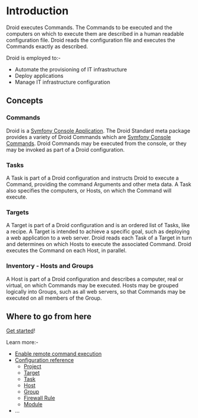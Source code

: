 # Introduction

Droid executes Commands.  The Commands to be executed and the computers on
which to execute them are described in a human readable configuration file.
Droid reads the configuration file and executes the Commands exactly as
described.

Droid is employed to:-

- Automate the provisioning of IT infrastructure
- Deploy applications
- Manage IT infrastructure configuration

## Concepts

### Commands

Droid is a [Symfony Console Application][symfony-console].  The Droid Standard
meta package provides a variety of Droid Commands which are [Symfony Console
Commands][symfony-command].  Droid Commands may be executed from the console, or
they may be invoked as part of a Droid configuration.

### Tasks

A Task is part of a Droid configuration and instructs Droid to execute a
Command, providing the command Arguments and other meta data.  A Task also
specifies the computers, or Hosts, on which the Command will execute.

### Targets

A Target is part of a Droid configuration and is an ordered list of Tasks, like
a recipe.  A Target is intended to achieve a specific goal, such as deploying a
web application to a web server.  Droid reads each Task of a Target in turn and
determines on which Hosts to execute the associated Command.  Droid executes
the Command on each Host, in parallel.

### Inventory - Hosts and Groups

A Host is part of a Droid configuration and describes a computer, real or
virtual, on which Commands may be executed.  Hosts may be grouped logically
into Groups, such as all web servers, so that Commands may be executed on all
members of the Group.

## Where to go from here

[Get started][get-started]!

Learn more:-

- [Enable remote command execution][remote-exec]
- [Configuration reference][conf-index]
  - [Project][conf-project]
  - [Target][conf-target]
  - [Task][conf-task]
  - [Host][conf-host]
  - [Group][conf-group]
  - [Firewall Rule][conf-fw]
  - [Module][conf-module]
- ...

[index]: </index.html> "Introduction"
[get-started]: </getting-started.html> "Getting started"
[remote-exec]: </enable-remote-command-execution.html> "Enable remote command execution"
[conf-index]: </configuration-reference/index.html> "Configuration Reference"
[conf-fw]: </configuration-reference/firewall-rule.html> "Firewall Rule configuration"
[conf-group]: </configuration-reference/group.html> "Group configuration"
[conf-host]: </configuration-reference/host.html> "Host configuration"
[conf-module]: </configuration-reference/module.html> "Module configuration"
[conf-project]: </configuration-reference/project.html> "Project configuration"
[conf-target]: </configuration-reference/target.html> "Target configuration"
[conf-task]: </configuration-reference/task.html> "Task configuration"
[hacking]: </hacking.html> "hacking"
[modules]: </modules.html> "modules"
[command-plugins]: </command-plugins.html> "command-plugins"
[symfony-console]: <https://symfony.com/doc/current/components/console.html> "The Console Component"
[symfony-command]: <https://symfony.com/doc/current/console.html> "Console Commands"
